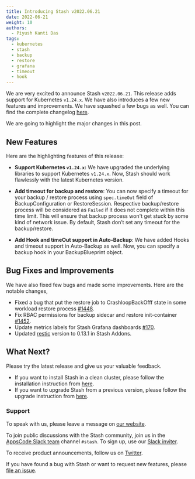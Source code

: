 ```yaml
---
title: Introducing Stash v2022.06.21
date: 2022-06-21
weight: 10
authors:
  - Piyush Kanti Das
tags:
  - kubernetes
  - stash
  - backup
  - restore
  - grafana
  - timeout
  - hook
---
```


We are very excited to announce Stash `v2022.06.21`. This release adds support for Kubernetes `v1.24.x`. We have also introduces a few new features and improvements. We have squashed a few bugs as well. You can find the complete changelog [here](https://github.com/stashed/CHANGELOG/blob/master/releases/v2022.06.21/README.md).

We are going to highlight the major changes in this post.

## New Features

Here are the highlighting features of this release:

- **Support Kubernetes `v1.24.x`:** We have upgraded the underlying libraries to support Kubernetes `v1.24.x`. Now, Stash should work flawlessly with the latest Kubernetes version.
- **Add timeout for backup and restore**: You can now specify a timeout for your backup / restore process using `spec.timeOut` field of BackupConfiguration or RestoreSession. Respective backup/restore process will be considered as `Failed` if it does not complete within this time limit. This will ensure that backup process won't get stuck by some kind of network issue. By default, Stash don’t set any timeout for the backup/restore.

- **Add Hook and timeOut support in Auto-Backup**: We have added Hooks and timeout support in Auto-Backup as well. Now, you can specify a backup hook in your BackupBlueprint object.

## Bug Fixes and Improvements

We have also fixed few bugs and made some improvements. Here are the notable changes,

- Fixed a bug that put the restore job to CrashloopBackOfff state in some workload restore process [#1448](https://github.com/stashed/stash/pull/1448).
- Fix RBAC permissions for backup sidecar and restore init-container [#1452](https://github.com/stashed/stash/pull/1452).
- Update metrics labels for Stash Grafana dashboards [#170](https://github.com/stashed/apimachinery/pull/170).
- Updated [restic](https://github.com/restic/restic) version to 0.13.1 in Stash Addons.

## What Next?

Please try the latest release and give us your valuable feedback.

- If you want to install Stash in a clean cluster, please follow the installation instruction from [here](https://stash.run/docs/v2022.06.21/setup/).
- If you want to upgrade Stash from a previous version, please follow the upgrade instruction from [here](https://stash.run/docs/v2022.06.21/setup/upgrade/).

### Support

To speak with us, please leave a message on [our website](https://appscode.com/contact/).

To join public discussions with the Stash community, join us in the [AppsCode Slack team](https://appscode.slack.com/messages/C8NCX6N23/details/) channel `#stash`. To sign up, use our [Slack inviter](https://slack.appscode.com/).

To receive product announcements, follow us on [Twitter](https://twitter.com/KubeStash).

If you have found a bug with Stash or want to request new features, please [file an issue](https://github.com/stashed/project/issues/new).
